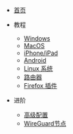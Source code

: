 * [首页](/home)

* 教程
  * [Windows](/win)
  * [MacOS](/mac)
  * [iPhone/iPad](/ios)
  * [Android](/android)
  * [Linux 系统](/linux)
  * [路由器](/openwrt)
  * [Firefox 插件](/firefox)

* 进阶
  * [高级配置](/advanced)
  * [WireGuard节点](/wireguard)

